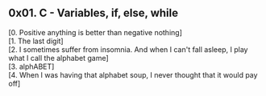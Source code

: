 ## 0x01. C - Variables, if, else, while
[0. Positive anything is better than negative nothing]     
[1. The last digit]          
[2. I sometimes suffer from insomnia. And when I can't fall asleep, I play what I call the alphabet game]           
[3. alphABET]      
[4. When I was having that alphabet soup, I never thought that it would pay off]         

